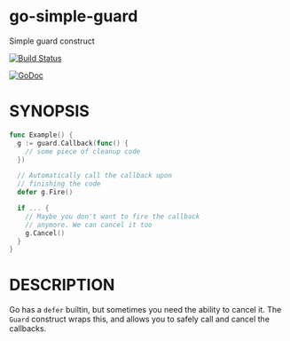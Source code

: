 # go-simple-guard

Simple guard construct

[![Build Status](https://travis-ci.org/lestrrat/go-simple-guard.png?branch=master)](https://travis-ci.org/lestrrat/go-simple-guard)

[![GoDoc](https://godoc.org/github.com/lestrrat/go-simple-guard?status.svg)](https://godoc.org/github.com/lestrrat/go-simple-guard)

# SYNOPSIS

```go
func Example() {
  g := guard.Callback(func() {
    // some piece of cleanup code
  })

  // Automatically call the callback upon
  // finishing the code
  defer g.Fire()

  if ... {
    // Maybe you don't want to fire the callback
    // anymore. We can cancel it too
    g.Cancel()
  }
}
```

# DESCRIPTION

Go has a `defer` builtin, but sometimes you need the ability to cancel it. The `Guard` construct wraps this, and allows you to safely call and cancel the callbacks.
